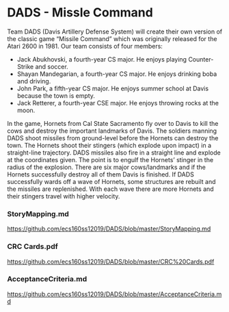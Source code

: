 # DADS - Missle Command

Team DADS (Davis Artillery Defense System) will create their own version of the classic game “Missile Command” which was originally released for the Atari 2600 in 1981. Our team consists of four members: 
* Jack Abukhovski, a fourth-year CS major. He enjoys playing Counter-Strike and soccer. 
* Shayan Mandegarian, a fourth-year CS major. He enjoys drinking boba and driving. 
* John Park, a fifth-year CS major. He enjoys summer school at Davis because the town is empty. 
* Jack Retterer, a fourth-year CSE major. He enjoys throwing rocks at the moon.

In the game, Hornets from Cal State Sacramento fly over to Davis to kill the cows and destroy the important landmarks of Davis. The soldiers manning DADS shoot missiles from ground-level before the Hornets can destroy the town. 
The Hornets shoot their stingers (which explode upon impact) in a straight-line trajectory. DADS missiles also fire in a straight line and explode at the coordinates given. The point is to engulf the Hornets’ stinger in the radius of the explosion.
There are six major cows/landmarks and if the Hornets successfully destroy all of them Davis is finished. If DADS successfully wards off a wave of Hornets, some structures are rebuilt and the missiles are replenished.
With each wave there are more Hornets and their stingers travel with higher velocity.

### StoryMapping.md
https://github.com/ecs160ss12019/DADS/blob/master/StoryMapping.md

### CRC Cards.pdf
https://github.com/ecs160ss12019/DADS/blob/master/CRC%20Cards.pdf

### AcceptanceCriteria.md
https://github.com/ecs160ss12019/DADS/blob/master/AcceptanceCriteria.md
